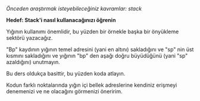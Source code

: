 *Önceden araştırmak isteyebileceğiniz kavramlar: stack*

**Hedef: Stack'i nasıl kullanacağınızı öğrenin**

Yığının kullanımı önemlidir, bu yüzden bir örnekle başka bir önyükleme sektörü yazacağız.

"Bp" kaydının yığının temel adresini (yani en altını) sakladığını ve "sp" nin üst kısmını sakladığını ve yığının "bp" den aşağı doğru büyüdüğünü (yani "sp" azaldığını) unutmayın.

Bu ders oldukça basittir, bu yüzden koda atlayın.

Kodun farklı noktalarında yığın içi bellek adreslerine kendiniz erişmeyi denemenizi ve ne olacağını görmenizi öneririm.
